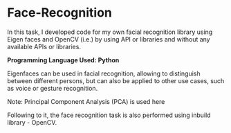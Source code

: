 # Face-Recognition
In this task, I developed code for my own facial recognition library using Eigen faces and OpenCV (i.e.) by using API or libraries and without any available APIs or libraries.

**Programming Language Used: Python**

Eigenfaces can be used in facial recognition, allowing to distinguish between different persons, but can also be applied to other use cases, such as voice or gesture recognition.

Note: Principal Component Analysis (PCA) is used here

Following to it, the face recognition task is also performed using inbuild library - OpenCV. 

